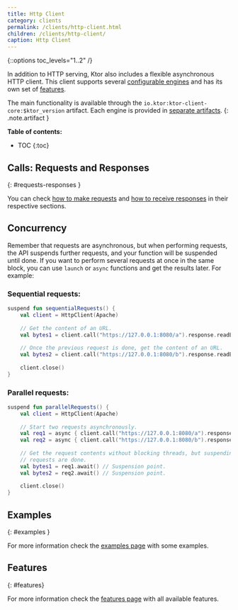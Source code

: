 ```yaml
---
title: Http Client
category: clients
permalink: /clients/http-client.html
children: /clients/http-client/
caption: Http Client 
---
```


{::options toc_levels="1..2" /}

In addition to HTTP serving, Ktor also includes a flexible asynchronous HTTP client.
This client supports several [configurable engines](/clients/http-client/engines.html) and has its own set of [features](#features).

The main functionality is available through the `io.ktor:ktor-client-core:$ktor_version` artifact.
Each engine is provided in [separate artifacts](/clients/http-client/engines.html).
{: .note.artifact }

**Table of contents:**

* TOC
{:toc}

## Calls: Requests and Responses
{: #requests-responses }

You can check [how to make requests](/clients/http-client/calls/requests.html) and [how to receive responses](/clients/http-client/calls/responses.html) in their respective sections.

## Concurrency

Remember that requests are asynchronous, but when performing requests, the API suspends further requests, and your function will be suspended until done.
If you want to perform several requests at once in the same block, you can use `launch` or `async` functions and get the results later.
For example:

### Sequential requests:

```kotlin
suspend fun sequentialRequests() {
    val client = HttpClient(Apache)
    
    // Get the content of an URL.
    val bytes1 = client.call("https://127.0.0.1:8080/a").response.readBytes() // Suspension point.
    
    // Once the previous request is done, get the content of an URL.
    val bytes2 = client.call("https://127.0.0.1:8080/b").response.readBytes() // Suspension point.
    
    client.close()
}
```

### Parallel requests:

```kotlin
suspend fun parallelRequests() {
    val client = HttpClient(Apache)
    
    // Start two requests asynchronously.
    val req1 = async { client.call("https://127.0.0.1:8080/a").response.readBytes() }
    val req2 = async { client.call("https://127.0.0.1:8080/b").response.readBytes() }
    
    // Get the request contents without blocking threads, but suspending the function until both
    // requests are done.
    val bytes1 = req1.await() // Suspension point.
    val bytes2 = req2.await() // Suspension point.
    
    client.close()
}
```

## Examples
{: #examples }

For more information check the [examples page](/clients/http-client/examples.html) with some examples.

## Features
{: #features}

For more information check the [features page](/clients/http-client/features.html) with all available features.
